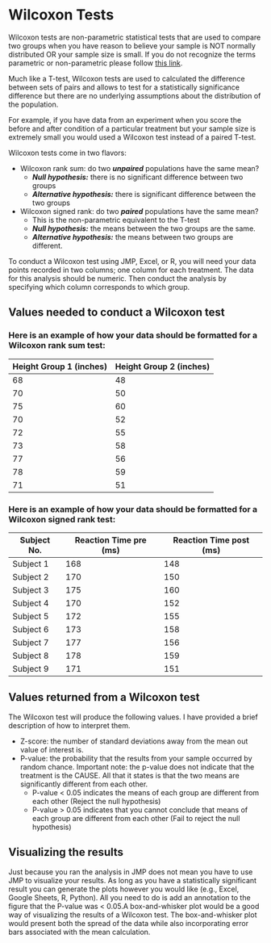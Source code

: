 # Wilcoxon Tests

Wilcoxon tests are non-parametric statistical tests that are used to compare two groups when you have reason to believe your sample is NOT normally distributed OR your sample size is small.
If you do not recognize the terms parametric or non-parametric please follow [this link](../pages/parametric.md).

Much like a T-test, Wilcoxon tests are used to calculated the difference between sets of pairs and allows to test for a statistically significance difference but there are no underlying assumptions about the distribution of the population.

For example, if you have data from an experiment when you score the before and after condition of a particular treatment but your sample size is extremely small you would used a Wilcoxon test instead of a paired T-test.

Wilcoxon tests come in two flavors:
- Wilcoxon rank sum: do two ***unpaired*** populations have the same mean?
  - ***Null hypothesis:*** there is no significant difference between two groups
  - ***Alternative hypothesis:*** there is significant difference between the two groups
- Wilcoxon signed rank: do two ***paired*** populations have the same mean?
  - This is the non-parametric equivalent to the T-test
  - ***Null hypothesis:*** the means between the two groups are the same.
  - ***Alternative hypothesis:*** the means between two groups are different.

To conduct a Wilcoxon test using JMP, Excel, or R, you will need your data points recorded in two columns; one column for each treatment.
The data for this analysis should be numeric.
Then conduct the analysis by specifying which column corresponds to which group.

## Values needed to conduct a Wilcoxon test

### Here is an example of how your data should be formatted for a Wilcoxon rank sum test:

| Height Group 1 (inches) | Height Group 2 (inches)  |
| ----------------------- | ------------------------ |
| 68                      | 48                       |
| 70                      | 50                       |
| 75                      | 60                       |
| 70                      | 52                       |
| 72                      | 55                       |
| 73                      | 58                       |
| 77                      | 56                       |
| 78                      | 59                       |
| 71                      | 51                       |

### Here is an example of how your data should be formatted for a Wilcoxon signed rank test:

| Subject No. | Reaction Time pre (ms) | Reaction Time post (ms)  |
| ----------- | ---------------------- | ------------------------ |
| Subject 1   | 168                    | 148                      |
| Subject 2   | 170                    | 150                      |
| Subject 3   | 175                    | 160                      |
| Subject 4   | 170                    | 152                      |
| Subject 5   | 172                    | 155                      |
| Subject 6   | 173                    | 158                      |
| Subject 7   | 177                    | 156                      |
| Subject 8   | 178                    | 159                      |
| Subject 9   | 171                    | 151                      |

## Values returned from a Wilcoxon test

The Wilcoxon test will produce the following values. I have provided a brief description of how to interpret them.
- Z-score: the number of standard deviations away from the mean out value of interest is.
- P-value: the probability that the results from your sample occurred by random chance. Important note: the p-value does not indicate that the treatment is the CAUSE. All that it states is that the two means are significantly different from each other.
  - P-value < 0.05 indicates the means of each group are different from each other (Reject the null hypothesis)
  - P-value > 0.05 indicates that you cannot conclude that means of each group are different from each other (Fail to reject the null hypothesis)

## Visualizing the results
Just because you ran the analysis in JMP does not mean you have to use JMP to visualize your results. As long as you have a statistically significant result you can generate the plots however you would like (e.g., Excel, Google Sheets, R, Python).
All you need to do is add an annotation to the figure that the P-value was < 0.05.A box-and-whisker plot would be a good way of visualizing the results of a Wilcoxon test.
The box-and-whisker plot would present both the spread of the data while also incorporating error bars associated with the mean calculation.
